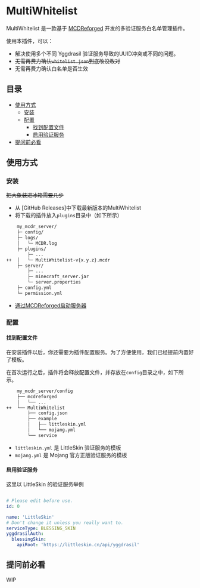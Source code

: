 # MultiWhitelist

MultiWhitelist 是一款基于 [MCDReforged](https://mcdreforged.com/) 开发的多验证服务白名单管理插件。

使用本插件，可以：

- 解决使用多个不同 Yggdrasil 验证服务导致的UUID冲突或不同的问题。
- ~~无需再费力确认`whitelist.json`到底改没改对~~
- 无需再费力确认白名单是否生效

## 目录

- [使用方式](#使用方式)
  - [安装](#安装)
  - [配置](#配置)
    - [找到配置文件](#找到配置文件)
    - [启用验证服务](#启用验证服务)
- [提问前必看](#提问前必看)

## 使用方式

### 安装

~~把大象装进冰箱需要几步~~

- 从 [GitHub Releases]中下载最新版本的MultiWhitelist
- 将下载的插件放入`plugins`目录中（如下所示）

```bash
    my_mcdr_server/
    ├─ config/
    ├─ logs/
    │   └─ MCDR.log
    ├─ plugins/
        ├─ ...
++  │   └─ MultiWhitelist-v{x.y.z}.mcdr
    ├─ server/
        ├─ ...
        ├─ minecraft_server.jar
        └─ server.properties
    ├─ config.yml
    └─ permission.yml
```

- [通过MCDReforged启动服务器](https://docs.mcdreforged.com/zh-cn/latest/quick_start/first_run.html#run)

### 配置

#### 找到配置文件

在安装插件以后，你还需要为插件配置服务。为了方便使用，我们已经提前内置好了模板。

在首次运行之后，插件将会释放配置文件，并存放在`config`目录之中，如下所示。

```bash
    my_mcdr_server/config
    ├── mcdreforged
    │   └── ...
++  └── MultiWhitelist
        ├── config.json
        ├── example
        │   ├── littleskin.yml
        │   └── mojang.yml
        └── service
```

- `littleskin.yml` 是 LittleSkin 验证服务的模板
- `mojang.yml` 是 Mojang 官方正版验证服务的模板

#### 启用验证服务

这里以 LittleSkin 的验证服务举例

``` yaml littleskin.yml

# Please edit before use.
id: 0

name: 'LittleSkin'
# Don't change it unless you really want to.
serviceType: BLESSING_SKIN
yggdrasilAuth:
  blessingSkin:
    apiRoot: 'https://littleskin.cn/api/yggdrasil'

```

## 提问前必看

WIP
